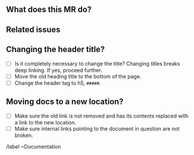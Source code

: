 <!-- See the general Documentation guidelines: https://docs.gitlab.com/ee/development/documentation -->

<!-- Mention "documentation" or "docs" in the MR title -->

## What does this MR do?

<!-- Briefly describe what this MR is about. -->

## Related issues

<!-- Link related issues below. Insert the issue link or reference after the word "Closes" if merging this should automatically close it. -->

## Changing the header title?

- [ ] Is it completely necessary to change the title? Changing titles breaks deep linking. If yes, proceed further.
- [ ] Move the old heading title to the bottom of the page.
- [ ] Change the header tag to h5, `#####`.

## Moving docs to a new location?

<!-- See the guidelines: https://docs.gitlab.com/ee/development/documentation/#changing-document-location -->

- [ ] Make sure the old link is not removed and has its contents replaced with a link to the new location.
- [ ] Make sure internal links pointing to the document in question are not broken.

/label ~Documentation

